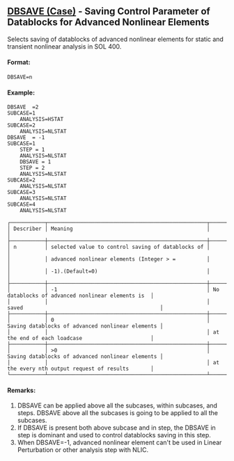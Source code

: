 ## [DBSAVE (Case)](https://nexus.hexagon.com/documentationcenter/bundle/MSC_Nastran_2022.4/page/Nastran_Combined_Book/qrg/casecontrol4a/TOC.DBSAVE.Case.xhtml) - Saving Control Parameter of Datablocks for Advanced Nonlinear Elements

Selects saving of datablocks of advanced nonlinear elements for static and transient nonlinear analysis in SOL 400.

#### Format:

```nastran
DBSAVE=n
```

#### Example:

```nastran
DBSAVE  =2
SUBCASE=1
    ANALYSIS=HSTAT
SUBCASE=2
    ANALYSIS=NLSTAT
DBSAVE  = -1
SUBCASE=1
    STEP = 1
    ANALYSIS=NLSTAT
    DBSAVE = 1
    STEP = 2
    ANALYSIS=NLSTAT
SUBCASE=2
    ANALYSIS=NLSTAT
SUBCASE=3
    ANALYSIS=NLSTAT
SUBCASE=4
    ANALYSIS=NLSTAT
```

```text
┌───────────┬───────────────────────────────────────────────────┬──────────────────────────────────────────────────┐
│ Describer │ Meaning                                           │                                                  │
├───────────┼───────────────────────────────────────────────────┼──────────────────────────────────────────────────┤
│ n         │ selected value to control saving of datablocks of │                                                  │
│           │ advanced nonlinear elements (Integer > =          │                                                  │
│           │ -1).(Default=0)                                   │                                                  │
├───────────┼───────────────────────────────────────────────────┼──────────────────────────────────────────────────┤
│           │ -1                                                │ No datablocks of advanced nonlinear elements is  │
│           │                                                   │ saved                                            │
├───────────┼───────────────────────────────────────────────────┼──────────────────────────────────────────────────┤
│           │ 0                                                 │ Saving datablocks of advanced nonlinear elements │
│           │                                                   │ at the end of each loadcase                      │
├───────────┼───────────────────────────────────────────────────┼──────────────────────────────────────────────────┤
│           │ >0                                                │ Saving datablocks of advanced nonlinear elements │
│           │                                                   │ at the every nth output request of results       │
└───────────┴───────────────────────────────────────────────────┴──────────────────────────────────────────────────┘
```

#### Remarks:

1. DBSAVE can be applied above all the subcases, within subcases, and steps. DBSAVE above all the subcases is going to be applied to all the subcases.
2. If DBSAVE is present both above subcase and in step, the DBSAVE in step is dominant and used to control datablocks saving in this step.
3. When DBSAVE=-1, advanced nonlinear element can't be used in Linear Perturbation or other analysis step with NLIC.
